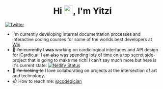 <h1 align="center"> Hi <img src="https://github.com/TheDudeThatCode/TheDudeThatCode/blob/master/Assets/Hi.gif" width="29px">, I'm Yitzi</br> 
</h1>

[![Twitter](https://img.shields.io/twitter/url?label=codegician&style=social&url=https%3A%2F%2Ftwitter.com%2Fcodegician)](https://twitter.com/intent/tweet?text=Wow:&url=https%3A%2F%2Ftwitter.com%2Fcodegician)
<a href="https://linkedin.com/in/yitzi" target="_blank"><img alt="" src="https://img.shields.io/badge/LinkedIn-00457C?logo=linkedin&logoColor=wheat" style="vertical-align:center" /></a></p>

- I'm currently developing internal documentation processes and interactive coding courses for some of the worlds best developers at [Wix](https://www.wix.com/).
- 🔭 ~~I’m currently~~ I **was** working on cardiological interfaces and API design for [iCardio.ai](icardio.ai). 
I ~~am also~~ was spending lots of time on a top secret side-project that is going to make me rich! I can't say much more but here is it's current state: [![Netlify Status](https://api.netlify.com/api/v1/badges/daf9bdd0-371b-4d55-8e67-dd314356ee76/deploy-status)](https://app.netlify.com/sites/heuristic-panini-1e3e7d/deploys)
- 👯 ~~I’m looking to~~ I love collaborating on projects at the intersection of art and technology.
- 📫 How to reach me: [@codegician](twitter.com/codegician)

